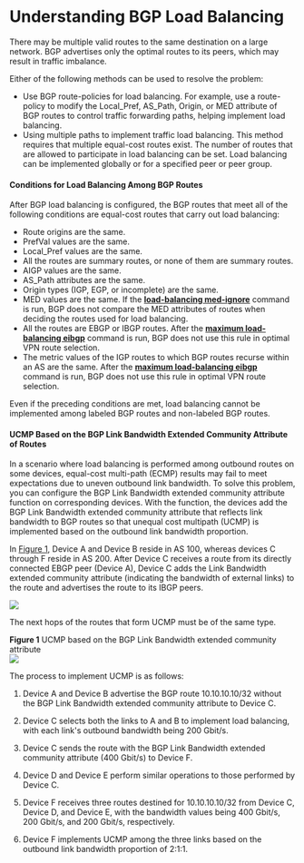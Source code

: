 Understanding BGP Load Balancing
================================

There may be multiple valid routes to the same destination on a large network. BGP advertises only the optimal routes to its peers, which may result in traffic imbalance.

Either of the following methods can be used to resolve the problem:

* Use BGP route-policies for load balancing. For example, use a route-policy to modify the Local\_Pref, AS\_Path, Origin, or MED attribute of BGP routes to control traffic forwarding paths, helping implement load balancing.
* Using multiple paths to implement traffic load balancing. This method requires that multiple equal-cost routes exist. The number of routes that are allowed to participate in load balancing can be set. Load balancing can be implemented globally or for a specified peer or peer group.

#### Conditions for Load Balancing Among BGP Routes

After BGP load balancing is configured, the BGP routes that meet all of the following conditions are equal-cost routes that carry out load balancing:

* Route origins are the same.
* PrefVal values are the same.
* Local\_Pref values are the same.
* All the routes are summary routes, or none of them are summary routes.
* AIGP values are the same.
* AS\_Path attributes are the same.
* Origin types (IGP, EGP, or incomplete) are the same.
* MED values are the same. If the [**load-balancing med-ignore**](cmdqueryname=load-balancing+med-ignore) command is run, BGP does not compare the MED attributes of routes when deciding the routes used for load balancing.
* All the routes are EBGP or IBGP routes. After the [**maximum load-balancing eibgp**](cmdqueryname=maximum+load-balancing+eibgp) command is run, BGP does not use this rule in optimal VPN route selection.
* The metric values of the IGP routes to which BGP routes recurse within an AS are the same. After the [**maximum load-balancing eibgp**](cmdqueryname=maximum+load-balancing+eibgp) command is run, BGP does not use this rule in optimal VPN route selection.

Even if the preceding conditions are met, load balancing cannot be implemented among labeled BGP routes and non-labeled BGP routes.


#### UCMP Based on the BGP Link Bandwidth Extended Community Attribute of Routes

In a scenario where load balancing is performed among outbound routes on some devices, equal-cost multi-path (ECMP) results may fail to meet expectations due to uneven outbound link bandwidth. To solve this problem, you can configure the BGP Link Bandwidth extended community attribute function on corresponding devices. With the function, the devices add the BGP Link Bandwidth extended community attribute that reflects link bandwidth to BGP routes so that unequal cost multipath (UCMP) is implemented based on the outbound link bandwidth proportion.

In [Figure 1](#EN-US_CONCEPT_0000001176663637__fig92385441276), Device A and Device B reside in AS 100, whereas devices C through F reside in AS 200. After Device C receives a route from its directly connected EBGP peer (Device A), Device C adds the Link Bandwidth extended community attribute (indicating the bandwidth of external links) to the route and advertises the route to its IBGP peers.

![](public_sys-resources/note_3.0-en-us.png) 

The next hops of the routes that form UCMP must be of the same type.


**Figure 1** UCMP based on the BGP Link Bandwidth extended community attribute  
![](figure/en-us_image_0000001194905447.png)

The process to implement UCMP is as follows:

1. Device A and Device B advertise the BGP route 10.10.10.10/32 without the BGP Link Bandwidth extended community attribute to Device C.

2. Device C selects both the links to A and B to implement load balancing, with each link's outbound bandwidth being 200 Gbit/s.

3. Device C sends the route with the BGP Link Bandwidth extended community attribute (400 Gbit/s) to Device F.

4. Device D and Device E perform similar operations to those performed by Device C.

5. Device F receives three routes destined for 10.10.10.10/32 from Device C, Device D, and Device E, with the bandwidth values being 400 Gbit/s, 200 Gbit/s, and 200 Gbit/s, respectively.

6. Device F implements UCMP among the three links based on the outbound link bandwidth proportion of 2:1:1.